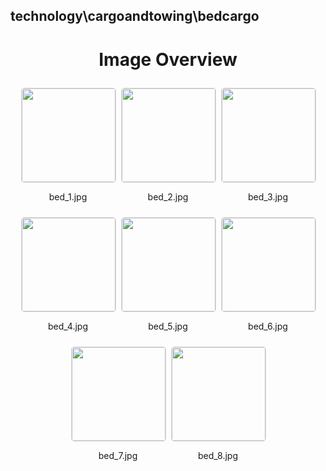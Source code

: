 ## technology\cargoandtowing\bedcargo
<style>
    .image-gallery {
        display: flex;
        flex-wrap: wrap;
        gap: 10px;
        justify-content: center;
        padding: 10px;
    }
    .image-gallery img {
        width: 150px;
        height: auto;
        border: 1px solid #ddd;
        border-radius: 5px;
    }
    .image-gallery div {
        flex: 1 1 calc(33.333% - 20px); /* Three images per row on large screens */
        max-width: 150px;
        text-align: center;
    }
    @media (max-width: 768px) {
        .image-gallery div {
            flex: 1 1 calc(50% - 20px); /* Two images per row on medium screens */
        }
    }
    @media (max-width: 480px) {
        .image-gallery div {
            flex: 1 1 100%; /* One image per row on small screens */
        }
    }
</style>
<h1 style ="text-align: center;"> Image Overview </h1> <div class="image-gallery">
<div>
<img src="https://media.evkx.net/multimedia/technology/cargoandtowing/bedcargo/bed_1_st.jpg">
<p>bed_1.jpg</p>
</div>
<div>
<img src="https://media.evkx.net/multimedia/technology/cargoandtowing/bedcargo/bed_2_st.jpg">
<p>bed_2.jpg</p>
</div>
<div>
<img src="https://media.evkx.net/multimedia/technology/cargoandtowing/bedcargo/bed_3_st.jpg">
<p>bed_3.jpg</p>
</div>
<div>
<img src="https://media.evkx.net/multimedia/technology/cargoandtowing/bedcargo/bed_4_st.jpg">
<p>bed_4.jpg</p>
</div>
<div>
<img src="https://media.evkx.net/multimedia/technology/cargoandtowing/bedcargo/bed_5_st.jpg">
<p>bed_5.jpg</p>
</div>
<div>
<img src="https://media.evkx.net/multimedia/technology/cargoandtowing/bedcargo/bed_6_st.jpg">
<p>bed_6.jpg</p>
</div>
<div>
<img src="https://media.evkx.net/multimedia/technology/cargoandtowing/bedcargo/bed_7_st.jpg">
<p>bed_7.jpg</p>
</div>
<div>
<img src="https://media.evkx.net/multimedia/technology/cargoandtowing/bedcargo/bed_8_st.jpg">
<p>bed_8.jpg</p>
</div>
</div>
